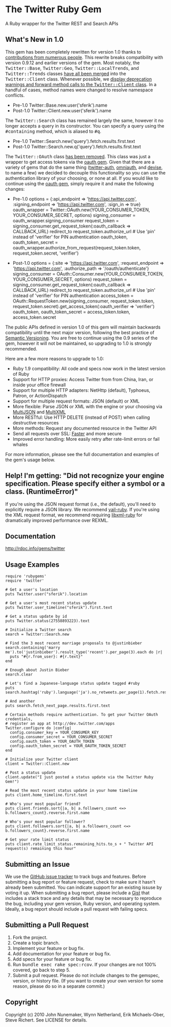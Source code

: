 The Twitter Ruby Gem
====================
A Ruby wrapper for the Twitter REST and Search APIs

What's New in 1.0
-----------------
This gem has been completely rewritten for version 1.0 thanks to [contributions from numerous
people](http://github.com/jnunemaker/twitter/blob/master/HISTORY.md). This rewrite breaks
compatibility with version 0.9.12 and earlier versions of the gem. Most notably, the
<tt>Twitter::Base</tt>, <tt>Twitter:Geo</tt>, <tt>Twitter::LocalTrends</tt>, and
<tt>Twitter::Trends</tt> classes [have all been merged](http://github.com/jnunemaker/twitter/commit/eb53872249634ee1f0179982b091a1a0fd9c0973) into
the <tt>Twitter::Client</tt> class. Whenever possible, we [display deprecation warnings and forward method
calls to the <tt>Twitter::Client</tt> class](http://github.com/jnunemaker/twitter/commit/192e5884f367750dbdca8471aa12385ed5b057ca).
In a handful of cases, method names were changed to resolve namespace conflicts.

* Pre-1.0
        Twitter::Base.new.user('sferik').name
* Post-1.0
        Twitter::Client.new.user('sferik').name

The <tt>Twitter::Search</tt> class has remained largely the same, however it no longer accepts a
query in its constructor. You can specify a query using the <tt>#containing</tt> method, which is
aliased to <tt>#q</tt>.

* Pre-1.0
        Twitter::Search.new('query').fetch.results.first.text
* Post-1.0
        Twitter::Search.new.q('query').fetch.results.first.text

The <tt>Twitter::OAuth</tt> class [has been removed](http://github.com/jnunemaker/twitter/commit/d33b119cdfdaefb10db99e56d28dd69625816edf).
This class was just a wrapper to get access tokens via the [oauth
gem](http://github.com/oauth/oauth-ruby). Given that there are a variety of gems that do the same
thing ([twitter-auth](http://github.com/mbleigh/twitter-auth),
[omniauth](http://github.com/intridea/omniauth), and
[devise](http://github.com/plataformatec/devise), to name a few) we decided to decouple
this functionality so you can use the authentication library of your choosing, or none at all. If
you would like to continue using the [oauth gem](http://github.com/oauth/oauth-ruby),
simply require it and make the following changes:

* Pre-1.0
        options = {:api_endpoint => 'https://api.twitter.com', :signing_endpoint => 'https://api.twitter.com', :sign_in => true}
        oauth_wrapper = Twitter::OAuth.new(YOUR_CONSUMER_TOKEN, YOUR_CONSUMER_SECRET, options)
        signing_consumer = oauth_wrapper.signing_consumer
        request_token = signing_consumer.get_request_token(:oauth_callback => CALLBACK_URL)
        redirect_to request_token.authorize_url
        # Use 'pin' instead of 'verifier' for PIN authentication
        oauth_token, oauth_token_secret = oauth_wrapper.authorize_from_request(request_token.token, request_token.secret, 'verifier')

* Post-1.0
        options = {:site => 'https://api.twitter.com', :request_endpoint => 'https://api.twitter.com', :authorize_path => '/oauth/authenticate'}
        signing_consumer = OAuth::Consumer.new(YOUR_CONSUMER_TOKEN, YOUR_CONSUMER_SECRET, options)
        request_token = signing_consumer.get_request_token(:oauth_callback => CALLBACK_URL)
        redirect_to request_token.authorize_url
        # Use 'pin' instead of 'verifier' for PIN authentication
        access_token = OAuth::RequestToken.new(signing_consumer, request_token.token, request_token.secret).get_access_token(:oauth_verifier => 'verifier')
        oauth_token, oauth_token_secret = access_token.token, access_token.secret

The public APIs defined in version 1.0 of this gem will maintain backwards compatibility until
the next major version, following the best practice of [Semantic Versioning](http://semver.org/).
You are free to continue using the 0.9 series of the gem, however it will not be maintained, so
upgrading to 1.0 is strongly recommended.

Here are a few more reasons to upgrade to 1.0:

* Ruby 1.9 compatibility: All code and specs now work in the latest version of Ruby
* Support for HTTP proxies: Access Twitter from from China, Iran, or inside your office firewall
* Support for multiple HTTP adapters: NetHttp (default), Typhoeus, Patron, or ActionDispatch
* Support for multiple request formats: JSON (default) or XML
* More flexible: Parse JSON or XML with the engine or your choosing via [MultiJSON](http://github.com/intridea/multi_json) and [MultiXML](http://github.com/sferik/multi_xml)
* More RESTful: Use HTTP DELETE (instead of POST) when calling destructive resources
* More methods: Request any documented resource in the Twitter API
* Send all requests over SSL: [Faster](http://gist.github.com/652330) and more secure
* Improved error handling: More easily retry after rate-limit errors or fail whales

For more information, please see the full documentation and examples of the gem's usage below.

Help! I'm getting: "Did not recognize your engine specification. Please specify either a symbol or a class. (RuntimeError)"
---------------------------------------------------------------------------------------------------------------------------

If you're using the JSON request format (i.e., the default), you'll need to
explicitly require a JSON library. We recommend [yajl-ruby](http://github.com/brianmario/yajl-ruby).
If you're using the XML request format, we recommend requiring [libxml-ruby](http://github.com/dvdplm/libxml-ruby) for dramatically improved performance over REXML.

Documentation
-------------
<http://rdoc.info/gems/twitter>

Usage Examples
--------------
    require 'rubygems'
    require 'twitter'

    # Get a user's location
    puts Twitter.user("sferik").location

    # Get a user's most recent status update
    puts Twitter.user_timeline("sferik").first.text

    # Get a status update by id
    puts Twitter.status(27558893223).text

    # Initialize a Twitter search
    search = Twitter::Search.new

    # Find the 3 most recent marriage proposals to @justinbieber
    search.containing('marry me').to('justinbieber').result_type('recent').per_page(3).each do |r|
      puts "#{r.from_user}: #{r.text}"
    end

    # Enough about Justin Bieber
    search.clear

    # Let's find a Japanese-language status update tagged #ruby
    puts search.hashtag('ruby').language('ja').no_retweets.per_page(1).fetch.results.first.text

    # And another
    puts search.fetch_next_page.results.first.text

    # Certain methods require authentication. To get your Twitter OAuth credentials,
    # register an app at http://dev.twitter.com/apps
    Twitter.configure do |config|
      config.consumer_key = YOUR_CONSUMER_KEY
      config.consumer_secret = YOUR_CONSUMER_SECRET
      config.oauth_token = YOUR_OAUTH_TOKEN
      config.oauth_token_secret = YOUR_OAUTH_TOKEN_SECRET
    end

    # Initialize your Twitter client
    client = Twitter::Client.new

    # Post a status update
    client.update("I just posted a status update via the Twitter Ruby Gem!")

    # Read the most recent status update in your home timeline
    puts client.home_timeline.first.text

    # Who's your most popular friend?
    puts client.friends.sort{|a, b| a.followers_count <=> b.followers_count}.reverse.first.name

    # Who's your most popular follower?
    puts client.followers.sort{|a, b| a.followers_count <=> b.followers_count}.reverse.first.name

    # Get your rate limit status
    puts client.rate_limit_status.remaining_hits.to_s + " Twitter API request(s) remaining this hour"

Submitting an Issue
-------------------
We use the [GitHub issue tracker](http://github.com/jnunemaker/twitter/issues) to track bugs and
features. Before submitting a bug report or feature request, check to make sure it hasn't already
been submitted. You can indicate support for an existing issuse by voting it up. When submitting a
bug report, please include a [Gist](http://gist.github.com/) that includes a stack trace and any
details that may be necessary to reproduce the bug, including your gem version, Ruby version, and
operating system. Ideally, a bug report should include a pull request with failing specs.

Submitting a Pull Request
-------------------------
1. Fork the project.
2. Create a topic branch.
3. Implement your feature or bug fix.
4. Add documentation for your feature or bug fix.
5. Add specs for your feature or bug fix.
6. Run <tt>bundle exec rake spec:rcov</tt>. If your changes are not 100% covered, go back to step 5.
7. Submit a pull request. Please do not include changes to the gemspec, version, or history file. (If you want to create your own version for some reason, please do so in a separate commit.)

Copyright
---------
Copyright (c) 2010 John Nunemaker, Wynn Netherland, Erik Michaels-Ober, Steve Richert. See LICENSE for details.
